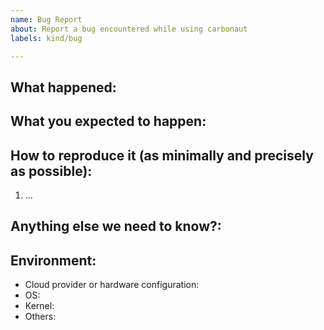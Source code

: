 ```yaml
---
name: Bug Report
about: Report a bug encountered while using carbonaut
labels: kind/bug

---
```

<!-- 
Remember, an issue is not the place to ask questions. You can use Carbonaut Slack for that, thank you! -->

<!-- 
Please use this template while reporting a bug and provide as much info as possible. Not doing so may result in your bug not being addressed in a timely manner. Thanks!
-->

<!-- Make sure to check for I have check for similar open and closed issue (see https://github.com/carbonaut-cloud/carbonaut/issues) -->

## What happened:

## What you expected to happen:

## How to reproduce it (as minimally and precisely as possible):

1. ...

## Anything else we need to know?:

## Environment:

- Cloud provider or hardware configuration: 
- OS:
- Kernel:
- Others:

